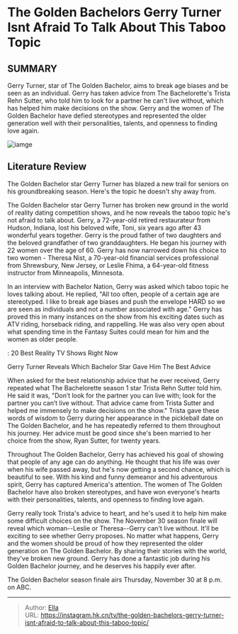 # The Golden Bachelors Gerry Turner Isnt Afraid To Talk About This Taboo Topic


## SUMMARY 



  Gerry Turner, star of The Golden Bachelor, aims to break age biases and be seen as an individual.   Gerry has taken advice from The Bachelorette&#39;s Trista Rehn Sutter, who told him to look for a partner he can&#39;t live without, which has helped him make decisions on the show.   Gerry and the women of The Golden Bachelor have defied stereotypes and represented the older generation well with their personalities, talents, and openness to finding love again.  

![iamge](https://static1.srcdn.com/wordpress/wp-content/uploads/2023/07/gerry-turner-2.png)

## Literature Review
The Golden Bachelor star Gerry Turner has blazed a new trail for seniors on his groundbreaking season. Here&#39;s the topic he doesn&#39;t shy away from.




The Golden Bachelor star Gerry Turner has broken new ground in the world of reality dating competition shows, and he now reveals the taboo topic he&#39;s not afraid to talk about. Gerry, a 72-year-old retired restaurateur from Hudson, Indiana, lost his beloved wife, Toni, six years ago after 43 wonderful years together. Gerry is the proud father of two daughters and the beloved grandfather of two granddaughters. He began his journey with 22 women over the age of 60. Gerry has now narrowed down his choice to two women - Theresa Nist, a 70-year-old financial services professional from Shrewsbury, New Jersey, or Leslie Fhima, a 64-year-old fitness instructor from Minneapolis, Minnesota.




In an interview with Bachelor Nation, Gerry was asked which taboo topic he loves talking about. He replied, &#34;All too often, people of a certain age are stereotyped. I like to break age biases and push the envelope HARD so we are seen as individuals and not a number associated with age.&#34; Gerry has proved this in many instances on the show from his exciting dates such as ATV riding, horseback riding, and rappelling. He was also very open about what spending time in the Fantasy Suites could mean for him and the women as older people.

 : 20 Best Reality TV Shows Right Now


 Gerry Turner Reveals Which Bachelor Star Gave Him The Best Advice 
          

When asked for the best relationship advice that he ever received, Gerry repeated what The Bachelorette season 1 star Trista Rehn Sutter told him. He said it was, &#34;Don’t look for the partner you can live with; look for the partner you can’t live without. That advice came from Trista Sutter and helped me immensely to make decisions on the show.&#34; Trista gave these words of wisdom to Gerry during her appearance in the pickleball date on The Golden Bachelor, and he has repeatedly referred to them throughout his journey. Her advice must be good since she&#39;s been married to her choice from the show, Ryan Sutter, for twenty years.





 

Throughout The Golden Bachelor, Gerry has achieved his goal of showing that people of any age can do anything. He thought that his life was over when his wife passed away, but he&#39;s now getting a second chance, which is beautiful to see. With his kind and funny demeanor and his adventurous spirit, Gerry has captured America&#39;s attention. The women of The Golden Bachelor have also broken stereotypes, and have won everyone&#39;s hearts with their personalities, talents, and openness to finding love again.

Gerry really took Trista&#39;s advice to heart, and he&#39;s used it to help him make some difficult choices on the show. The November 30 season finale will reveal which woman--Leslie or Theresa--Gerry can&#39;t live without. It&#39;ll be exciting to see whether Gerry proposes. No matter what happens, Gerry and the women should be proud of how they represented the older generation on The Golden Bachelor. By sharing their stories with the world, they&#39;ve broken new ground. Gerry has done a fantastic job during his Golden Bachelor journey, and he deserves his happily ever after.




The Golden Bachelor season finale airs Thursday, November 30 at 8 p.m. on ABC.



---

> Author: [Ella](https://instagram.hk.cn/)  
> URL: https://instagram.hk.cn/tv/the-golden-bachelors-gerry-turner-isnt-afraid-to-talk-about-this-taboo-topic/  

